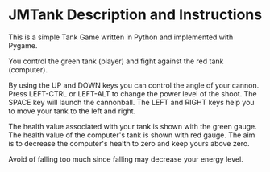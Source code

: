# JMTank Description and Instructions

This is a simple Tank Game written in Python and implemented with Pygame.

You control the green tank (player) and fight against the red tank (computer).

By using the UP and DOWN keys you can control the angle of your cannon.
Press LEFT-CTRL or LEFT-ALT to change the power level of the shoot.
The SPACE key will launch the cannonball.
The LEFT and RIGHT keys help you to move your tank to the left and right.

The health value associated with your tank is shown with the green gauge. The health value of the
computer's tank is shown with red gauge. The aim is to decrease the
computer's health to zero and keep yours above zero.

Avoid of falling too much since falling may decrease your energy level.
